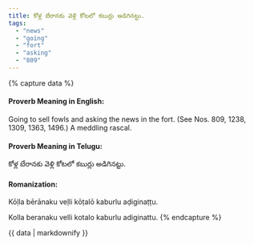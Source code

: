 ```yaml
---
title: కోళ్ల బేరానకు వెళ్లి కోటలో కబుర్లు అడిగినట్టు.
tags:
  - "news"
  - "going"
  - "fort"
  - "asking"
  - "809"
---
```


{% capture data %}
#### Proverb Meaning in English:
Going to sell fowls and asking the news in the fort.
(See Nos. 809, 1238, 1309, 1363, 1496.)
A meddling rascal.

#### Proverb Meaning in Telugu:
కోళ్ల బేరానకు వెళ్లి కోటలో కబుర్లు అడిగినట్టు.

#### Romanization:
Kōḷla bērānaku veḷli kōṭalō kaburlu aḍiginaṭṭu.

Kolla beranaku velli kotalo kaburlu adiginattu.
{% endcapture %}

{{ data | markdownify }}

